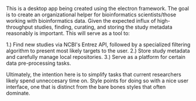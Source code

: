 This is a desktop app being created using the electron framework. The goal is to create an organizational helper for bioinformatics scientists/those working with bioinformatics data. Given the expected influx of high-throughput studies, finding, curating, and storing the study metadata reasonably is important. This will serve as a tool to:

1.) Find new studies via NCBI's Entrez API, followed by a specialized filtering algorithm to present most likely targets to the user. 
2.) Store study metadata and carefully manage local repositories.
3.) Serve as a platform for certain data pre-processing tasks.

Ultimately, the intention here is to simplify tasks that current researchers likely spend unneccesary time on. Style points for doing so with a nice user interface, one that is distinct from the bare bones styles that often dominate.

